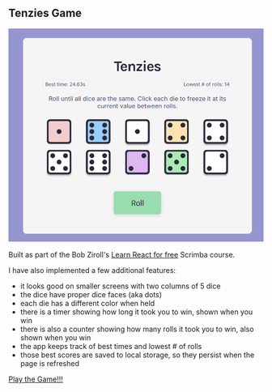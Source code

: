 ## Tenzies Game

![Preview](https://github.com/Aryaman-Chauhan/Tenzies/blob/main/public/TenziesSS.png)

Built as part of the Bob Ziroll's [Learn React for free](https://scrimba.com/learn/learnreact) Scrimba course.

I have also implemented a few additional features: 
- it looks good on smaller screens with two columns of 5 dice
- the dice have proper dice faces (aka dots)
- each die has a different color when held
- there is a timer showing how long it took you to win, shown when you win
- there is also a counter showing how many rolls it took you to win, also shown when you win
- the app keeps track of best times and lowest # of rolls
- those best scores are saved to local storage, so they persist when the page is refreshed

[Play the Game!!!](https://Aryaman-Chauhan/github.io/play-tenzies)
